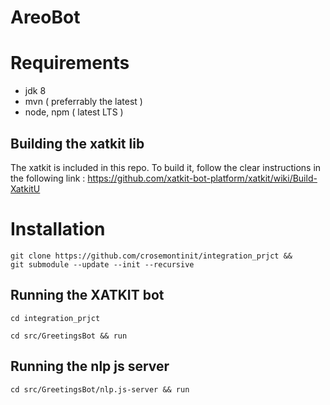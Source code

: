 #  AreoBot

# Requirements
- jdk 8
- mvn ( preferrably the latest )
- node, npm ( latest LTS )

## Building the xatkit lib
The xatkit is included in this repo.
To build it, follow the clear instructions in the following link : https://github.com/xatkit-bot-platform/xatkit/wiki/Build-XatkitU

# Installation  
```console
git clone https://github.com/crosemontinit/integration_prjct &&
git submodule --update --init --recursive
```

## Running the XATKIT bot
```console
cd integration_prjct
```

```console
cd src/GreetingsBot && run
```

## Running the nlp js server
```console
cd src/GreetingsBot/nlp.js-server && run
```